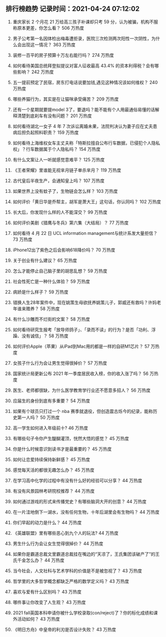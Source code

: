 
## 排行榜趋势 记录时间：2021-04-24 07:12:02
  
  1. 重庆家长 2 个月花 21 万给高三孩子补课却只考 59 分，认为被骗，机构不服称原本更差，你怎么看？ 506 万热度
    
  2. 男子公考第一名因体检出梅毒遭拒录，医院三次检测两次阳性一次阴性，为什么会出现这一情况？ 363 万热度
    
  3. 装修一百平的房子预算十万左右能行吗？ 274 万热度
    
  4. 如何看待美国总统拜登拟提议对富人征收最高 43.4% 的资本利得税？会有哪些影响？ 242 万热度
    
  5. 五一提前预定了民宿，房东打电话说要加钱,遇见这种情况该如何维权？ 240 万热度
    
  6. 哪些养猫行为，其实是在让猫咪承受痛苦？ 209 万热度
    
  7. 还有一个星期就要提model 3了，要退吗？能不能有个人用最通俗易懂的话解释清楚到底刹车有没有问题？ 201 万热度
    
  8. 如何看待湖北一女子 4 年 7 次诉讼离婚未果，法院判决认为妻子应在丈夫患病后担负起照料职责？ 159 万热度
    
  9. 如何看待上海维权女车主丈夫称「特斯拉擅自公布行车数据，已侵犯个人隐私权」？行车数据属于个人隐私吗？ 154 万热度
    
  10. 有什么文案让人一听就感觉意难平？ 125 万热度
    
  11. 《王者荣耀》里谁能无视芈月链子单杀芈月？ 119 万热度
    
  12. 古代皇后半夜生产，会通知皇上吗？ 107 万热度
    
  13. 如果世界上没有蚊子了，生物链会怎么样？ 103 万热度
    
  14. 如何评价「黄日华是乔帮主，胡军是萧大王」这句话，你认同吗？ 102 万热度
    
  15. 长大后，你发现什么样的人不能深交？ 99 万热度
    
  16. 如何评价美剧《猎鹰与冬兵》第六集（大结局）？ 77 万热度
    
  17. 如何看待 4 月 22 日 UCL information management与统计系发大量拒信？ 73 万热度
    
  18. iPhone12出了紫色之后会影响618降价吗？ 70 万热度
    
  19. 关于创业有什么建议？ 65 万热度
    
  20. 怎么才能停止自己脑子里的胡思乱想？ 59 万热度
    
  21. 社会性死亡是一种什么体验？ 59 万热度
    
  22. 病娇是什么样子？ 59 万热度
    
  23. 错换人生28年案件中，现在姚策生母欲抚养姚策儿子，郭威还有救吗？许妈老年谁来赡养？ 58 万热度
    
  24. 有什么沙雕而不烂街的文案？ 58 万热度
    
  25. 如何看待研究生报考「放导师鸽子」、「录而不读」的行为？是否「功利、浮躁、没有诚信」？ 58 万热度
    
  26. 如何评价Apple（苹果）从iPad到Mac用的都是一样的自研M1芯片？ 57 万热度
    
  27. 女孩子什么行为会让男生觉得很掉价？ 57 万热度
    
  28. 国家统计局更新公布 2021 年一季度居民收入榜，你的收入涨了吗？ 56 万热度
    
  29. 医生、老师都很缺，为什么医学教育学行业还不愿意多招人？ 56 万热度
    
  30. 应届生的身份到底有多重要？ 54 万热度
    
  31. 如果有个球员只打过一个 nba 赛季就退役，但创造震古烁今的纪录，能称历史第一人吗？ 50 万热度
    
  32. 高一学生如何进入年级前十? 46 万热度
    
  33. 有哪些句子令你产生醍醐灌顶，恍然大悟的感觉？ 45 万热度
    
  34. 你是什么时候意识到读书才是最重要的？ 45 万热度
    
  35. 如何让恋爱持续保持新鲜感？ 45 万热度
    
  36. 感觉每天活的都很无趣怎么办？ 45 万热度
    
  37. 在学习高中化学的过程中有没有什么好的经验可以分享？ 44 万热度
    
  38. 有没有风景园林考研院校推荐？ 44 万热度
    
  39. 如何通过游戏的形式来传播党史？有哪些脑洞大开的创意？ 44 万热度
    
  40. 在一片洼地倒下一湖水，没有任何生物，十年后湖里会有生物吗？ 44 万热度
    
  41. 你们早起的动力是什么？ 44 万热度
    
  42. 《英雄联盟》里有哪些恶心到九个人的玩法? 44 万热度
    
  43. 男生什么行为会让女生觉得很掉价？ 44 万热度
    
  44. 如果你是霸道总裁文里霸道总裁挂在嘴边的“天凉了，王氏集团该破产了”的王氏千金怎么办？ 44 万热度
    
  45. 当今社会，人文社科与艺术学科的价值是不是被忽视了？ 43 万热度
    
  46. 哲学里的大多哲学概念都缺乏严格的数学定义吗？ 43 万热度
    
  47. 喜欢与爱有什么区别吗？ 43 万热度
    
  48. 哪件事让你改变了人生观？ 43 万热度
    
  49. 2021 fall英国本科申请你被什么学校录取(con/reject)了？你的标化成绩和课外活动如何？ 43 万热度
    
  50. 《明日方舟》中皇帝的利刃是否设计失败？ 43 万热度
    